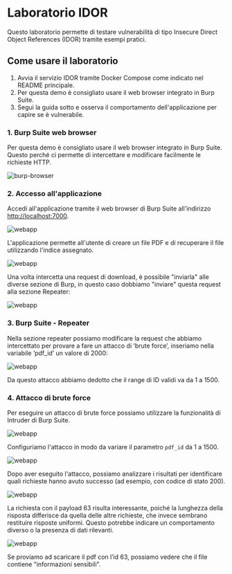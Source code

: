 # Laboratorio IDOR

Questo laboratorio permette di testare vulnerabilità di tipo Insecure Direct Object References (IDOR) tramite esempi pratici.

## Come usare il laboratorio

1. Avvia il servizio IDOR tramite Docker Compose come indicato nel README principale.
2. Per questa demo è consigliato usare il web browser integrato in Burp Suite.
3. Segui la guida sotto e osserva il comportamento dell'applicazione per capire se è vulnerabile.

### 1. Burp Suite web browser
Per questa demo è consigliato usare il web browser integrato in Burp Suite. Questo perché ci permette di intercettare e modificare facilmente le richieste HTTP.

![burp-browser](resources/idor-1.png)

### 2. Accesso all'applicazione
Accedi all'applicazione tramite il web browser di Burp Suite all'indirizzo [http://localhost:7000](http://localhost:7000).

![webapp](resources/idor-2.png)

L'applicazione permette all'utente di creare un file PDF e di recuperare il file utilizzando l'indice assegnato.

![webapp](resources/idor-3.png)

Una volta intercetta una request di download, è possibile "inviarla" alle diverse sezione di Burp, in questo caso dobbiamo "inviare" questa request alla sezione Repeater:  

![webapp](resources/idor-4.png)

### 3. Burp Suite - Repeater
Nella sezione repeater possiamo modificare la request che abbiamo intercettato per provare a fare un attacco di ‘brute force’, inseriamo nella variabile ‘pdf_id’ un valore di 2000:

![webapp](resources/idor-5.png)

Da questo attacco abbiamo dedotto che il range di ID validi va da 1 a 1500.

### 4. Attacco di brute force
Per eseguire un attacco di brute force possiamo utilizzare la funzionalità di Intruder di Burp Suite. 

![webapp](resources/idor-6.png)

Configuriamo l'attacco in modo da variare il parametro `pdf_id` da 1 a 1500.

![webapp](resources/idor-7.png)

Dopo aver eseguito l'attacco, possiamo analizzare i risultati per identificare quali richieste hanno avuto successo (ad esempio, con codice di stato 200).

![webapp](resources/idor-8.png)

La richiesta con il payload 63 risulta interessante, poiché la lunghezza della risposta differisce da quella delle altre richieste, che invece sembrano restituire risposte uniformi. Questo potrebbe indicare un comportamento diverso o la presenza di dati rilevanti.

![webapp](resources/idor-9.png)

Se proviamo ad scaricare il pdf con l’id 63, possiamo vedere che il file contiene "informazioni sensibili".